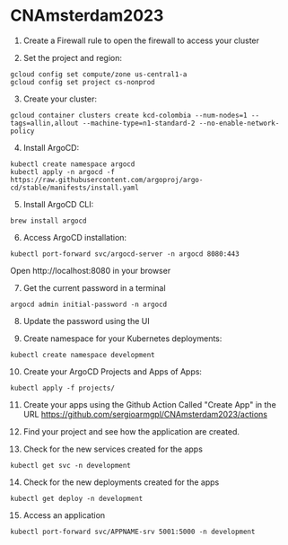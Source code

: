 # CNAmsterdam2023
1. Create a Firewall rule to open the firewall to access your cluster

2. Set the project and region:
```
gcloud config set compute/zone us-central1-a
gcloud config set project cs-nonprod
```

3. Create your cluster:
```
gcloud container clusters create kcd-colombia --num-nodes=1 --tags=allin,allout --machine-type=n1-standard-2 --no-enable-network-policy
```

4. Install ArgoCD:
```
kubectl create namespace argocd
kubectl apply -n argocd -f https://raw.githubusercontent.com/argoproj/argo-cd/stable/manifests/install.yaml
```

5. Install ArgoCD CLI:
```
brew install argocd
```

6. Access ArgoCD installation:
```
kubectl port-forward svc/argocd-server -n argocd 8080:443
```

Open http://localhost:8080 in your browser

7. Get the current password in a terminal
```
argocd admin initial-password -n argocd
```

8. Update the password using the UI

9. Create namespace for your Kubernetes deployments:
```
kubectl create namespace development 
```

10. Create your ArgoCD Projects and Apps of Apps:
```
kubectl apply -f projects/
```

11. Create your apps using the Github Action Called "Create App" in the URL https://github.com/sergioarmgpl/CNAmsterdam2023/actions

12. Find your project and see how the application are created.

13. Check for the new services created for the apps
```
kubectl get svc -n development
```

14. Check for the new deployments created for the apps
```
kubectl get deploy -n development
```

15. Access an application
```
kubectl port-forward svc/APPNAME-srv 5001:5000 -n development
```
